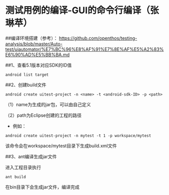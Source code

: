# 测试用例的编译-GUI的命令行编译（张琳苹）

##编译环境搭建（参考）：
https://github.com/openthos/testing-analysis/blob/master/Auto-test/uiautomator/%E7%BC%96%E8%AF%91%E7%8E%AF%E5%A2%83%E6%90%AD%E5%BB%BA.md

##1、查看5.1版本对应SDK的ID值
```
android list target
```
##2、创建build文件
```
android create uitest-project -n <name> -t <android-sdk-ID> -p <path>
```
（1）name为生成的jar包，可以由自己定义

（2）path为Eclipse创建的工程的路径
  - 例如：
```
android create uitest-project -n mytest -t 1 -p workspace/mytest
```
该命令会在workspace/mytest目录下生成build.xml文件 

##3、ant编译生成jar文件

进入工程目录执行
```
ant build
```

在bin目录下会生成jar文件，编译完成
